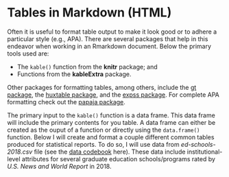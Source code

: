 # Tables in Markdown (HTML)



Often it is useful to format table output to make it look good or to adhere a particular style (e.g., APA). There are several packages that help in this endeavor when working in an Rmarkdown document. Below the primary tools used are:

- The `kable()` function from the **knitr** package; and 
- Functions from the **kableExtra** package.

Other packages for formatting tables, among others, include the [gt package](https://gt.rstudio.com/), the [huxtable package](https://hughjonesd.github.io/huxtable/), and the [expss package](https://gdemin.github.io/expss/). For complete APA formatting check out the [papaja package](https://crsh.github.io/papaja_man/).


The primary input to the `kable()` function is a data frame. This data frame will include the primary contents for you table. A data frame can either be created as the ouput of a function or directly using the `data.frame()` function. Below I will create and format a couple different common tables produced for statistical reports. To do so, I will use data from *ed-schools-2018.csv* file (see the [data codebook](#ed-schools-2018) here). These data include institutional-level attributes for several graduate education schools/programs rated by *U.S. News and World Report* in 2018.

































